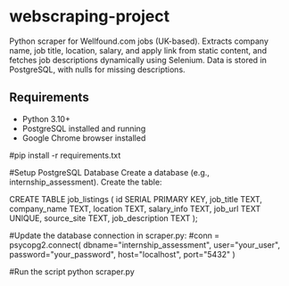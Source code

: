 # webscraping-project
Python scraper for Wellfound.com jobs (UK-based). Extracts company name, job title, location, salary, and apply link from static content, and fetches job descriptions dynamically using Selenium. Data is stored in PostgreSQL, with nulls for missing descriptions.



## Requirements
- Python 3.10+
- PostgreSQL installed and running
- Google Chrome browser installed



#pip install -r requirements.txt



#Setup PostgreSQL Database
Create a database (e.g., internship_assessment).
Create the table:


  CREATE TABLE job_listings (
    id SERIAL PRIMARY KEY,
    job_title TEXT,
    company_name TEXT,
    location TEXT,
    salary_info TEXT,
    job_url TEXT UNIQUE,
    source_site TEXT,
    job_description TEXT
);




#Update the database connection in scraper.py:
#conn = psycopg2.connect(
    dbname="internship_assessment",
    user="your_user",
    password="your_password",
    host="localhost",
    port="5432"
)



#Run the script
python scraper.py

